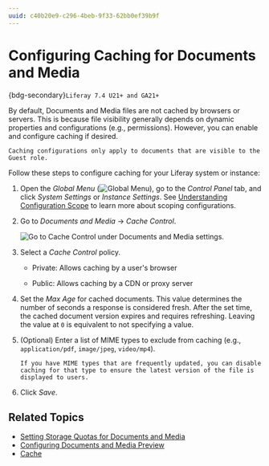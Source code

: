 ```yaml
---
uuid: c40b20e9-c296-4beb-9f33-62bb0ef39b9f
---
```

# Configuring Caching for Documents and Media

{bdg-secondary}`Liferay 7.4 U21+ and GA21+`

By default, Documents and Media files are not cached by browsers or servers. This is because file visibility generally depends on dynamic properties and configurations (e.g., permissions). However, you can enable and configure caching if desired.

```{important}
Caching configurations only apply to documents that are visible to the Guest role.
```

Follow these steps to configure caching for your Liferay system or instance:

1. Open the *Global Menu* (![Global Menu](../../../images/icon-applications-menu.png)), go to the *Control Panel* tab, and click *System Settings* or *Instance Settings*. See [Understanding Configuration Scope](../../../system-administration/configuring-liferay/understanding-configuration-scope.md) to learn more about scoping configurations.

1. Go to *Documents and Media* &rarr; *Cache Control*.

   ![Go to Cache Control under Documents and Media settings.](./configuring-cache-control-for-documents-and-media/images/01.png)

1. Select a *Cache Control* policy.

   * Private: Allows caching by a user's browser

   * Public: Allows caching by a CDN or proxy server

1. Set the *Max Age* for cached documents. This value determines the number of seconds a response is considered fresh. After the set time, the cached document version expires and requires refreshing. Leaving the value at `0` is equivalent to not specifying a value.

1. (Optional) Enter a list of MIME types to exclude from caching (e.g., `application/pdf`, `image/jpeg`, `video/mp4`).

   ```{tip}
   If you have MIME types that are frequently updated, you can disable caching for that type to ensure the latest version of the file is displayed to users.
   ```

1. Click *Save*.

## Related Topics

* [Setting Storage Quotas for Documents and Media](./setting-storage-quotas-for-documents-and-media.md)
* [Configuring Documents and Media Preview](./configuring-documents-and-media-previews.md)
* [Cache](../../../building-applications/data-frameworks/cache.md)
